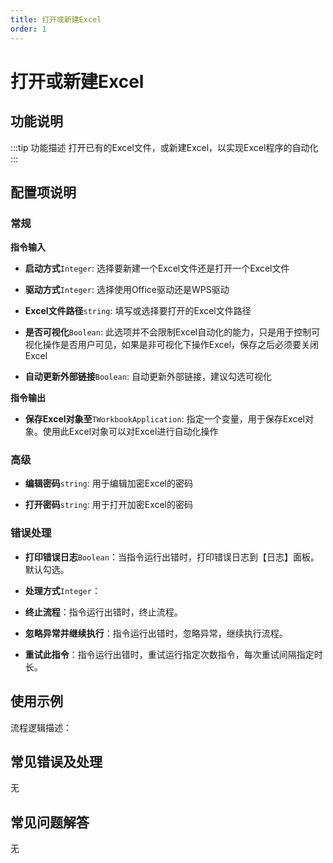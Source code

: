 ```yaml
---
title: 打开或新建Excel
order: 1
---
```


# 打开或新建Excel

## 功能说明

:::tip 功能描述
打开已有的Excel文件，或新建Excel，以实现Excel程序的自动化
:::

## 配置项说明

### 常规

**指令输入**
- **启动方式**`Integer`: 选择要新建一个Excel文件还是打开一个Excel文件

- **驱动方式**`Integer`: 选择使用Office驱动还是WPS驱动

- **Excel文件路径**`string`: 填写或选择要打开的Excel文件路径

- **是否可视化**`Boolean`: 此选项并不会限制Excel自动化的能力，只是用于控制可视化操作是否用户可见，如果是非可视化下操作Excel，保存之后必须要关闭Excel

- **自动更新外部链接**`Boolean`: 自动更新外部链接，建议勾选可视化

**指令输出**

- **保存Excel对象至**`TWorkbookApplication`: 指定一个变量，用于保存Excel对象。使用此Excel对象可以对Excel进行自动化操作

### 高级

- **编辑密码**`string`: 用于编辑加密Excel的密码

- **打开密码**`string`: 用于打开加密Excel的密码

### 错误处理

- **打印错误日志**`Boolean`：当指令运行出错时，打印错误日志到【日志】面板。默认勾选。

- **处理方式**`Integer`：

 - **终止流程**：指令运行出错时，终止流程。

 - **忽略异常并继续执行**：指令运行出错时，忽略异常，继续执行流程。

 - **重试此指令**：指令运行出错时，重试运行指定次数指令，每次重试间隔指定时长。

## 使用示例

流程逻辑描述：

## 常见错误及处理

无

## 常见问题解答

无

